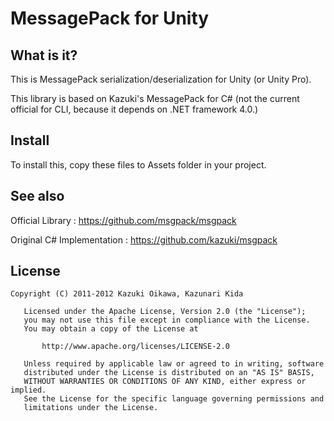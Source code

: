 # MessagePack for Unity

## What is it?

This is MessagePack serialization/deserialization for Unity (or Unity Pro).

This library is based on Kazuki's MessagePack for C#
(not the current official for CLI, because it depends on .NET framework 4.0.) 

## Install

To install this, copy these files to Assets folder in your project.

## See also

  Official Library           : https://github.com/msgpack/msgpack
  
  Original C# Implementation : https://github.com/kazuki/msgpack
  
## License

    Copyright (C) 2011-2012 Kazuki Oikawa, Kazunari Kida
    
       Licensed under the Apache License, Version 2.0 (the "License");
       you may not use this file except in compliance with the License.
       You may obtain a copy of the License at
    
           http://www.apache.org/licenses/LICENSE-2.0
    
       Unless required by applicable law or agreed to in writing, software
       distributed under the License is distributed on an "AS IS" BASIS,
       WITHOUT WARRANTIES OR CONDITIONS OF ANY KIND, either express or implied.
       See the License for the specific language governing permissions and
       limitations under the License.